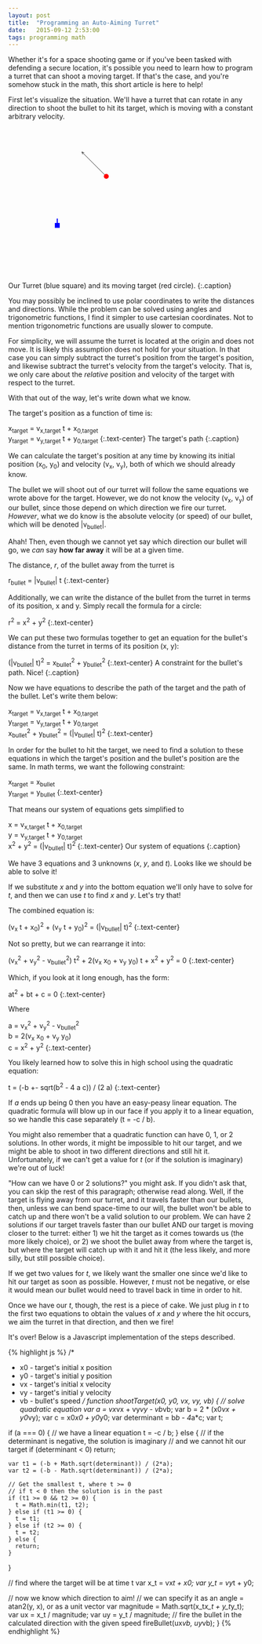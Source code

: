 ```yaml
---
layout: post
title:  "Programming an Auto-Aiming Turret"
date:   2015-09-12 2:53:00
tags: programming math
---
```


Whether it's for a space shooting game or if you've been tasked with defending a secure location, it's possible you need to learn how to program a turret that can shoot a moving target. If that's the case, and you're somehow stuck in the math, this short article is here to help!

First let's visualize the situation. We'll have a turret that can rotate in any direction to shoot the bullet to hit its target, which is moving with a constant arbitrary velocity.

<svg width="300" height="300" class="figure-center">
  <path stroke="#333" stroke-width="1" fill="transparent"
    d="M200 100 l-50 -50 l2 5 m-2 -5 l5 2"
  />
  <circle cx="200" cy="100" r="5" stroke="transparent" fill="red" />
  <path stroke="blue" stroke-width="2" fill="transparent"
    d="M100 200 l0 -14"
  />
  <rect x="95" y="195" width="10" height="10" fill="blue" />
</svg>

Our Turret (blue square) and its moving target (red circle).
{:.caption}

You may possibly be inclined to use polar coordinates to write the distances and directions. While the problem can be solved using angles and trigonometric functions, I find it simpler to use cartesian coordinates. Not to mention trigonometric functions are usually slower to compute.

For simplicity, we will assume the turret is located at the origin and does not move. It is likely this assumption does not hold for your situation. In that case you can simply subtract the turret's position from the target's position, and likewise subtract the turret's velocity from the target's velocity. That is, we only care about the _relative_ position and velocity of the target with respect to the turret.

With that out of the way, let's write down what we know.

The target's position as a function of time is:

x<sub>target</sub> = v<sub>x,target</sub> t + x<sub>0,target</sub>  
y<sub>target</sub> = v<sub>y,target</sub> t + y<sub>0,target</sub>
{:.text-center}
The target's path
{:.caption}

We can calculate the target's position at any time by knowing its initial position (x<sub>0</sub>, y<sub>0</sub>) and velocity (v<sub>x</sub>, v<sub>y</sub>), both of which we should already know.

The bullet we will shoot out of our turret will follow the same equations we wrote above for the target. However, we do not know the velocity (v<sub>x</sub>, v<sub>y</sub>) of our bullet, since those depend on which direction we fire our turret. _However_, what we do know is the absolute velocity (or speed) of our bullet, which will be denoted \|v<sub>bullet</sub>\|.

Ahah! Then, even though we cannot yet say which direction our bullet will go, we _can_ say **how far away** it will be at a given time.

The distance, *r*, of the bullet away from the turret is

r<sub>bullet</sub> = \|v<sub>bullet</sub>\| t
{:.text-center}

Additionally, we can write the distance of the bullet from the turret in terms of its position, x and y. Simply recall the formula for a circle:

r<sup>2</sup> = x<sup>2</sup> + y<sup>2</sup>
{:.text-center}

We can put these two formulas together to get an equation for the bullet's distance from the turret in terms of its position (x, y):

(\|v<sub>bullet</sub>\| t)<sup>2</sup> = x<sub>bullet</sub><sup>2</sup> + y<sub>bullet</sub><sup>2</sup>
{:.text-center}
A constraint for the bullet's path. Nice!
{:.caption}

Now we have equations to describe the path of the target and the path of the bullet. Let's write them below:

x<sub>target</sub> = v<sub>x,target</sub> t + x<sub>0,target</sub>  
y<sub>target</sub> = v<sub>y,target</sub> t + y<sub>0,target</sub>  
x<sub>bullet</sub><sup>2</sup> + y<sub>bullet</sub><sup>2</sup> = (\|v<sub>bullet</sub>\| t)<sup>2</sup>
{:.text-center}

In order for the bullet to hit the target, we need to find a solution to these equations in which the target's position and the bullet's position are the same. In math terms, we want the following constraint:

x<sub>target</sub> = x<sub>bullet</sub>  
y<sub>target</sub> = y<sub>bullet</sub>
{:.text-center}

That means our system of equations gets simplified to

x = v<sub>x,target</sub> t + x<sub>0,target</sub>  
y = v<sub>y,target</sub> t + y<sub>0,target</sub>  
x<sup>2</sup> + y<sup>2</sup> = (\|v<sub>bullet</sub>\| t)<sup>2</sup>
{:.text-center}
Our system of equations
{:.caption}

We have 3 equations and 3 unknowns (*x*, *y*, and *t*). Looks like we should be able to solve it!

If we substitute *x* and *y* into the bottom equation we'll only have to solve for *t*, and then we can use *t* to find *x* and *y*. Let's try that!

The combined equation is:

(v<sub>x</sub> t + x<sub>0</sub>)<sup>2</sup> + (v<sub>y</sub> t + y<sub>0</sub>)<sup>2</sup> = (\|v<sub>bullet</sub>\| t)<sup>2</sup>
{:.text-center}

Not so pretty, but we can rearrange it into:

(v<sub>x</sub><sup>2</sup> + v<sub>y</sub><sup>2</sup> - v<sub>bullet</sub><sup>2</sup>) t<sup>2</sup> + 2(v<sub>x</sub> x<sub>0</sub> + v<sub>y</sub> y<sub>0</sub>) t + x<sup>2</sup> + y<sup>2</sup> = 0
{:.text-center}

Which, if you look at it long enough, has the form:

at<sup>2</sup> + bt + c = 0
{:.text-center}

Where

a = v<sub>x</sub><sup>2</sup> + v<sub>y</sub><sup>2</sup> - v<sub>bullet</sub><sup>2</sup>  
b = 2(v<sub>x</sub> x<sub>0</sub> + v<sub>y</sub> y<sub>0</sub>)  
c = x<sup>2</sup> + y<sup>2</sup>
{:.text-center}

You likely learned how to solve this in high school using the quadratic equation:

t = (-b +- sqrt(b<sup>2</sup> - 4 a c)) / (2 a)
{:.text-center}

If *a* ends up being 0 then you have an easy-peasy linear equation. The quadratic formula will blow up in our face if you apply it to a linear equation, so we handle this case separately (t = -c / b).

You might also remember that a quadratic function can have 0, 1, or 2 solutions. In other words, it might be impossible to hit our target, and we might be able to shoot in two different directions and still hit it. Unfortunately, if we can't get a value for *t* (or if the solution is imaginary) we're out of luck!

"How can we have 0 or 2 solutions?" you might ask. If you didn't ask that, you can skip the rest of this paragraph; otherwise read along. Well, if the target is flying away from our turret, and it travels faster than our bullets, then, unless we can bend space-time to our will, the bullet won't be able to catch up and there won't be a valid solution to our problem. We can have 2 solutions if our target travels faster than our bullet AND our target is moving closer to the turret: either 1) we hit the target as it comes towards us (the more likely choice), or 2) we shoot the bullet away from where the target is, but where the target will catch up with it and hit it (the less likely, and more silly, but still possible choice).

If we get two values for *t*, we likely want the smaller one since we'd like to hit our target as soon as possible. However, *t* must not be negative, or else it would mean our bullet would need to travel back in time in order to hit.

Once we have our *t*, though, the rest is a piece of cake. We just plug in *t* to the first two equations to obtain the values of *x* and *y* where the hit occurs, we aim the turret in that direction, and then we fire!

It's over! Below is a Javascript implementation of the steps described.

{% highlight js %}
/*
 * x0 - target's initial x position
 * y0 - target's initial y position
 * vx - target's initial x velocity
 * vy - target's initial y velocity
 * vb - bullet's speed
 */
function shootTarget(x0, y0, vx, vy, vb) {
  // solve quadratic equation
  var a = vx*vx + vy*vy - vb*vb;
  var b = 2 * (x0*vx + y0*vy);
  var c = x0*x0 + y0*y0;
  var determinant = b*b - 4*a*c;
  var t;

  if (a === 0) {
    // we have a linear equation
    t = -c / b;
  } else {
    // if the determinant is negative, the solution is imaginary
    // and we cannot hit our target
    if (determinant < 0) return;

    var t1 = (-b + Math.sqrt(determinant)) / (2*a);
    var t2 = (-b - Math.sqrt(determinant)) / (2*a);

    // Get the smallest t, where t >= 0
    // if t < 0 then the solution is in the past
    if (t1 >= 0 && t2 >= 0) {
      t = Math.min(t1, t2);
    } else if (t1 >= 0) {
      t = t1;
    } else if (t2 >= 0) {
      t = t2;
    } else {
      return;
    }
  }

  // find where the target will be at time t
  var x_t = vx*t + x0;
  var y_t = vy*t + y0;

  // now we know which direction to aim!
  // we can specify it as an angle = atan2(y, x), or as a unit vector
  var magnitude = Math.sqrt(x_t*x_t + y_t*y_t);
  var ux = x_t / magnitude;
  var uy = y_t / magnitude;
  // fire the bullet in the calculated direction with the given speed
  fireBullet(ux*vb, uy*vb);
}
{% endhighlight %}
